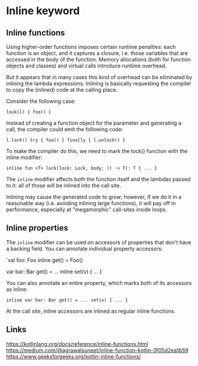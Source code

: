 # Inline keyword

## Inline functions 

Using higher-order functions imposes certain runtime penalties: each function is an object, and it captures a closure, i.e. those variables that are accessed in the body of the function. Memory allocations (both for function objects and classes) and virtual calls introduce runtime overhead.

But it appears that in many cases this kind of overhead can be eliminated by inlining the lambda expressions. Inlining is basically requesting the compiler to copy the (inlined) code at the calling place.

Consider the following case:

`lock(l) { foo() }`

Instead of creating a function object for the parameter and generating a call, the compiler could emit the following code:

`l.lock()
try {
    foo()
}
finally {
    l.unlock()
}`

To make the compiler do this, we need to mark the lock() function with the inline modifier:

`inline fun <T> lock(lock: Lock, body: () -> T): T { ... }`

The `inline` modifier affects both the function itself and the lambdas passed to it: all of those will be inlined into the call site.

Inlining may cause the generated code to grow; however, if we do it in a reasonable way (i.e. avoiding inlining large functions), it will pay off in performance, especially at "megamorphic" call-sites inside loops.

## Inline properties

The `inline` modifier can be used on accessors of properties that don't have a backing field. You can annotate individual property accessors:

`val foo: Foo
    inline get() = Foo()

var bar: Bar
    get() = ...
    inline set(v) { ... }`
    
You can also annotate an entire property, which marks both of its accessors as inline:

`inline var bar: Bar
    get() = ...
    set(v) { ... }`
    
At the call site, inline accessors are inlined as regular inline functions.

## Links
https://kotlinlang.org/docs/reference/inline-functions.html    
https://medium.com/@agrawalsuneet/inline-function-kotlin-3f05d2ea1b59    
https://www.geeksforgeeks.org/kotlin-inline-functions/    

